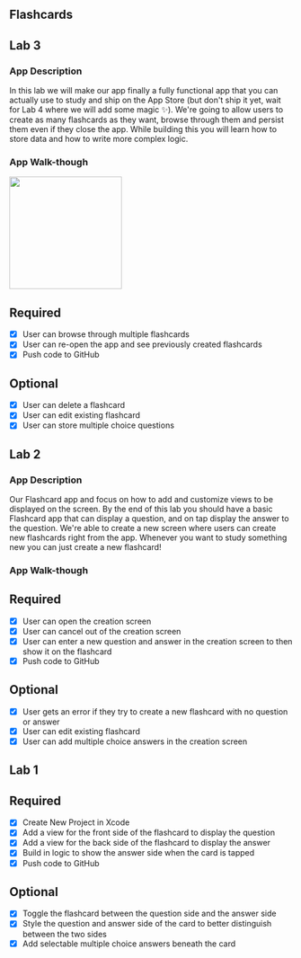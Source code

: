 ## Flashcards

## Lab 3

### App Description
In this lab we will make our app finally a fully functional app that you can actually use to study and ship on the App Store (but don't ship it yet, wait for Lab 4 where we will add some magic ✨). We're going to allow users to create as many flashcards as they want, browse through them and persist them even if they close the app. While building this you will learn how to store data and how to write more complex logic.

### App Walk-though

<img src="http://g.recordit.co/JV1VrtVgih.gif" width=200><br>

## Required
- [x] User can browse through multiple flashcards
- [x] User can re-open the app and see previously created flashcards
- [x] Push code to GitHub
## Optional
- [x] User can delete a flashcard
- [x] User can edit existing flashcard
- [x] User can store multiple choice questions

## Lab 2

### App Description
Our Flashcard app and focus on how to add and customize views to be displayed on the screen. By the end of this lab you should have a basic Flashcard app that can display a question, and on tap display the answer to the question. We're able to create a new screen where users can create new flashcards right from the app. Whenever you want to study something new you can just create a new flashcard!

### App Walk-though

## Required
- [X] User can open the creation screen
- [x] User can cancel out of the creation screen
- [x] User can enter a new question and answer in the creation screen to then show it on the flashcard
- [x] Push code to GitHub
## Optional
- [x] User gets an error if they try to create a new flashcard with no question or answer
- [x] User can edit existing flashcard
- [x] User can add multiple choice answers in the creation screen

## Lab 1

## Required
- [x] Create New Project in Xcode
- [x] Add a view for the front side of the flashcard to display the question
- [x] Add a view for the back side of the flashcard to display the answer
- [x] Build in logic to show the answer side when the card is tapped
- [x] Push code to GitHub
## Optional
- [x] Toggle the flashcard between the question side and the answer side
- [x] Style the question and answer side of the card to better distinguish between the two sides
- [x] Add selectable multiple choice answers beneath the card
